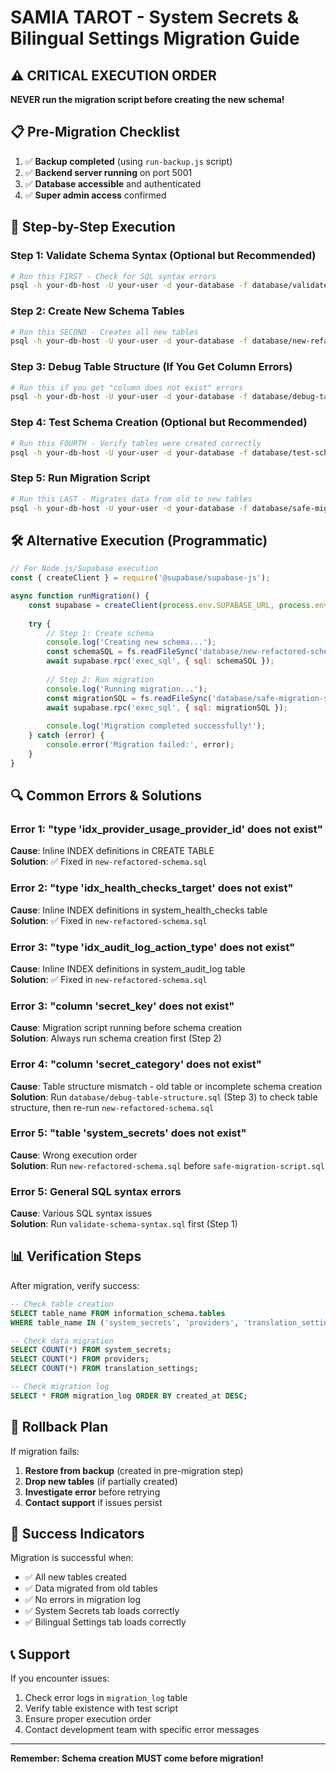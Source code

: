 # SAMIA TAROT - System Secrets & Bilingual Settings Migration Guide

## ⚠️ CRITICAL EXECUTION ORDER

**NEVER run the migration script before creating the new schema!**

## 📋 Pre-Migration Checklist

1. ✅ **Backup completed** (using `run-backup.js` script)
2. ✅ **Backend server running** on port 5001
3. ✅ **Database accessible** and authenticated
4. ✅ **Super admin access** confirmed

## 🔄 Step-by-Step Execution

### Step 1: Validate Schema Syntax (Optional but Recommended)
```bash
# Run this FIRST - Check for SQL syntax errors
psql -h your-db-host -U your-user -d your-database -f database/validate-schema-syntax.sql
```

### Step 2: Create New Schema Tables
```bash
# Run this SECOND - Creates all new tables
psql -h your-db-host -U your-user -d your-database -f database/new-refactored-schema.sql
```

### Step 3: Debug Table Structure (If You Get Column Errors)
```bash
# Run this if you get "column does not exist" errors
psql -h your-db-host -U your-user -d your-database -f database/debug-table-structure.sql
```

### Step 4: Test Schema Creation (Optional but Recommended)
```bash
# Run this FOURTH - Verify tables were created correctly
psql -h your-db-host -U your-user -d your-database -f database/test-schema-creation.sql
```

### Step 5: Run Migration Script
```bash
# Run this LAST - Migrates data from old to new tables
psql -h your-db-host -U your-user -d your-database -f database/safe-migration-script.sql
```

## 🛠️ Alternative Execution (Programmatic)

```javascript
// For Node.js/Supabase execution
const { createClient } = require('@supabase/supabase-js');

async function runMigration() {
    const supabase = createClient(process.env.SUPABASE_URL, process.env.SUPABASE_SERVICE_ROLE_KEY);
    
    try {
        // Step 1: Create schema
        console.log('Creating new schema...');
        const schemaSQL = fs.readFileSync('database/new-refactored-schema.sql', 'utf8');
        await supabase.rpc('exec_sql', { sql: schemaSQL });
        
        // Step 2: Run migration
        console.log('Running migration...');
        const migrationSQL = fs.readFileSync('database/safe-migration-script.sql', 'utf8');
        await supabase.rpc('exec_sql', { sql: migrationSQL });
        
        console.log('Migration completed successfully!');
    } catch (error) {
        console.error('Migration failed:', error);
    }
}
```

## 🔍 Common Errors & Solutions

### Error 1: "type 'idx_provider_usage_provider_id' does not exist"
**Cause**: Inline INDEX definitions in CREATE TABLE  
**Solution**: ✅ Fixed in `new-refactored-schema.sql`

### Error 2: "type 'idx_health_checks_target' does not exist"
**Cause**: Inline INDEX definitions in system_health_checks table  
**Solution**: ✅ Fixed in `new-refactored-schema.sql`

### Error 3: "type 'idx_audit_log_action_type' does not exist"
**Cause**: Inline INDEX definitions in system_audit_log table  
**Solution**: ✅ Fixed in `new-refactored-schema.sql`

### Error 3: "column 'secret_key' does not exist"
**Cause**: Migration script running before schema creation  
**Solution**: Always run schema creation first (Step 2)

### Error 4: "column 'secret_category' does not exist"
**Cause**: Table structure mismatch - old table or incomplete schema creation  
**Solution**: Run `database/debug-table-structure.sql` (Step 3) to check table structure, then re-run `new-refactored-schema.sql`

### Error 5: "table 'system_secrets' does not exist"
**Cause**: Wrong execution order  
**Solution**: Run `new-refactored-schema.sql` before `safe-migration-script.sql`

### Error 5: General SQL syntax errors
**Cause**: Various SQL syntax issues  
**Solution**: Run `validate-schema-syntax.sql` first (Step 1)

## 📊 Verification Steps

After migration, verify success:

```sql
-- Check table creation
SELECT table_name FROM information_schema.tables 
WHERE table_name IN ('system_secrets', 'providers', 'translation_settings');

-- Check data migration
SELECT COUNT(*) FROM system_secrets;
SELECT COUNT(*) FROM providers;
SELECT COUNT(*) FROM translation_settings;

-- Check migration log
SELECT * FROM migration_log ORDER BY created_at DESC;
```

## 🚨 Rollback Plan

If migration fails:

1. **Restore from backup** (created in pre-migration step)
2. **Drop new tables** (if partially created)
3. **Investigate error** before retrying
4. **Contact support** if issues persist

## 🎯 Success Indicators

Migration is successful when:
- ✅ All new tables created
- ✅ Data migrated from old tables
- ✅ No errors in migration log
- ✅ System Secrets tab loads correctly
- ✅ Bilingual Settings tab loads correctly

## 📞 Support

If you encounter issues:
1. Check error logs in `migration_log` table
2. Verify table existence with test script
3. Ensure proper execution order
4. Contact development team with specific error messages

---

**Remember: Schema creation MUST come before migration!** 
